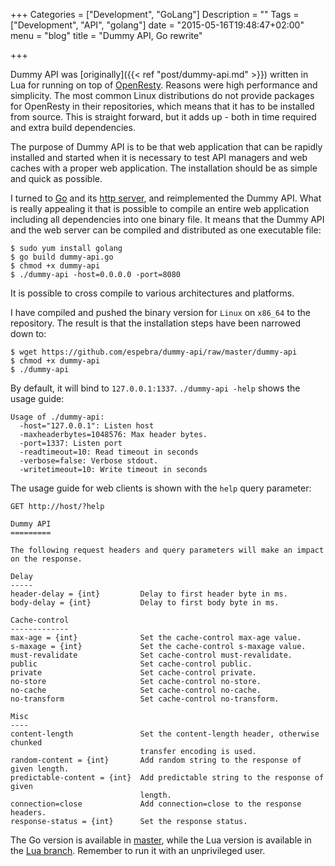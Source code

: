 +++
Categories = ["Development", "GoLang"]
Description = ""
Tags = ["Development", "API", "golang"]
date = "2015-05-16T19:48:47+02:00"
menu = "blog"
title = "Dummy API, Go rewrite"

+++

Dummy API was [originally]({{< ref "post/dummy-api.md" >}}) written in Lua for running on top of [OpenResty](https://www.openresty.org/). Reasons were high performance and simplicity. The most common Linux distributions do not provide packages for OpenResty in their repositories, which means that it has to be installed from source. This is straight forward, but it adds up - both in time required and extra build dependencies. 

The purpose of Dummy API is to be that web application that can be rapidly installed and started when it is necessary to test API managers and web caches with a proper web application. The installation should be as simple and quick as possible.

I turned to [Go](https://golang.org/) and its [http server](https://golang.org/pkg/net/http/), and reimplemented the Dummy API. What is really appealing it that is possible to compile an entire web application including all dependencies into one binary file. It means that the Dummy API and the web server can be compiled and distributed as one executable file:

    $ sudo yum install golang
    $ go build dummy-api.go
    $ chmod +x dummy-api
    $ ./dummy-api -host=0.0.0.0 -port=8080

It is possible to cross compile to various architectures and platforms. 

I have compiled and pushed the binary version for ``Linux`` on ``x86_64`` to the repository. The result is that the installation steps have been narrowed down to:

    $ wget https://github.com/espebra/dummy-api/raw/master/dummy-api
    $ chmod +x dummy-api
    $ ./dummy-api

By default, it will bind to ``127.0.0.1:1337``. ``./dummy-api -help`` shows the usage guide:

    Usage of ./dummy-api:
      -host="127.0.0.1": Listen host
      -maxheaderbytes=1048576: Max header bytes.
      -port=1337: Listen port
      -readtimeout=10: Read timeout in seconds
      -verbose=false: Verbose stdout.
      -writetimeout=10: Write timeout in seconds

The usage guide for web clients is shown with the ``help`` query parameter:

    GET http://host/?help

    Dummy API
    =========
    
    The following request headers and query parameters will make an impact on the response.
    
    Delay
    -----
    header-delay = {int}         Delay to first header byte in ms.
    body-delay = {int}           Delay to first body byte in ms.
    
    Cache-control
    -------------
    max-age = {int}              Set the cache-control max-age value.
    s-maxage = {int}             Set the cache-control s-maxage value.
    must-revalidate              Set cache-control must-revalidate.
    public                       Set cache-control public.
    private                      Set cache-control private.
    no-store                     Set cache-control no-store.
    no-cache                     Set cache-control no-cache.
    no-transform                 Set cache-control no-transform.
    
    Misc
    ----
    content-length               Set the content-length header, otherwise chunked
                                 transfer encoding is used.
    random-content = {int}       Add random string to the response of given length.
    predictable-content = {int}  Add predictable string to the response of given
                                 length.
    connection=close             Add connection=close to the response headers.
    response-status = {int}      Set the response status.

The Go version is available in [master](https://github.com/espebra/dummy-api/), while the Lua version is available in the [Lua branch](https://github.com/espebra/dummy-api/tree/lua). Remember to run it with an unprivileged user. 

